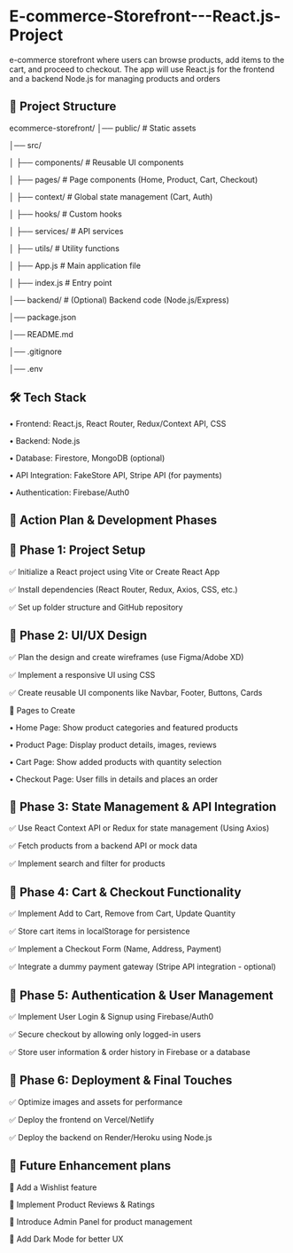 # E-commerce-Storefront---React.js-Project

e-commerce storefront where users can browse products, add items to the cart, and proceed to checkout. The app will use React.js for the frontend and a backend Node.js for managing products and orders

📂 Project Structure
---------------------
ecommerce-storefront/
│── public/               # Static assets

│── src/

│   ├── components/       # Reusable UI components

│   ├── pages/            # Page components (Home, Product, Cart, Checkout)

│   ├── context/          # Global state management (Cart, Auth)

│   ├── hooks/            # Custom hooks

│   ├── services/         # API services

│   ├── utils/            # Utility functions

│   ├── App.js            # Main application file

│   ├── index.js          # Entry point

│── backend/              # (Optional) Backend code (Node.js/Express)

│── package.json

│── README.md

│── .gitignore

│── .env

🛠 Tech Stack
--------------
• Frontend: React.js, React Router, Redux/Context API, CSS

• Backend: Node.js

• Database: Firestore, MongoDB (optional)

• API Integration: FakeStore API, Stripe API (for payments)

• Authentication: Firebase/Auth0


🎯 Action Plan & Development Phases
------------------------------------

📌 Phase 1: Project Setup
-------------------------
✅ Initialize a React project using Vite or Create React App

✅ Install dependencies (React Router, Redux, Axios, CSS, etc.)

✅ Set up folder structure and GitHub repository

📌 Phase 2: UI/UX Design
-------------------------
✅ Plan the design and create wireframes (use Figma/Adobe XD)

✅ Implement a responsive UI using CSS

✅ Create reusable UI components like Navbar, Footer, Buttons, Cards

🔹 Pages to Create

• Home Page: Show product categories and featured products

• Product Page: Display product details, images, reviews

• Cart Page: Show added products with quantity selection

• Checkout Page: User fills in details and places an order

📌 Phase 3: State Management & API Integration
----------------------------------------------
✅ Use React Context API or Redux for state management (Using Axios)

✅ Fetch products from a backend API or mock data

✅ Implement search and filter for products

📌 Phase 4: Cart & Checkout Functionality
------------------------------------------
✅ Implement Add to Cart, Remove from Cart, Update Quantity

✅ Store cart items in localStorage for persistence

✅ Implement a Checkout Form (Name, Address, Payment)

✅ Integrate a dummy payment gateway (Stripe API integration - optional)

📌 Phase 5: Authentication & User Management
--------------------------------------------
✅ Implement User Login & Signup using Firebase/Auth0

✅ Secure checkout by allowing only logged-in users

✅ Store user information & order history in Firebase or a database

📌 Phase 6: Deployment & Final Touches
---------------------------------------
✅ Optimize images and assets for performance

✅ Deploy the frontend on Vercel/Netlify

✅ Deploy the backend on Render/Heroku using Node.js

📌 Future Enhancement plans
----------------------------
🔹 Add a Wishlist feature

🔹 Implement Product Reviews & Ratings

🔹 Introduce Admin Panel for product management

🔹 Add Dark Mode for better UX

